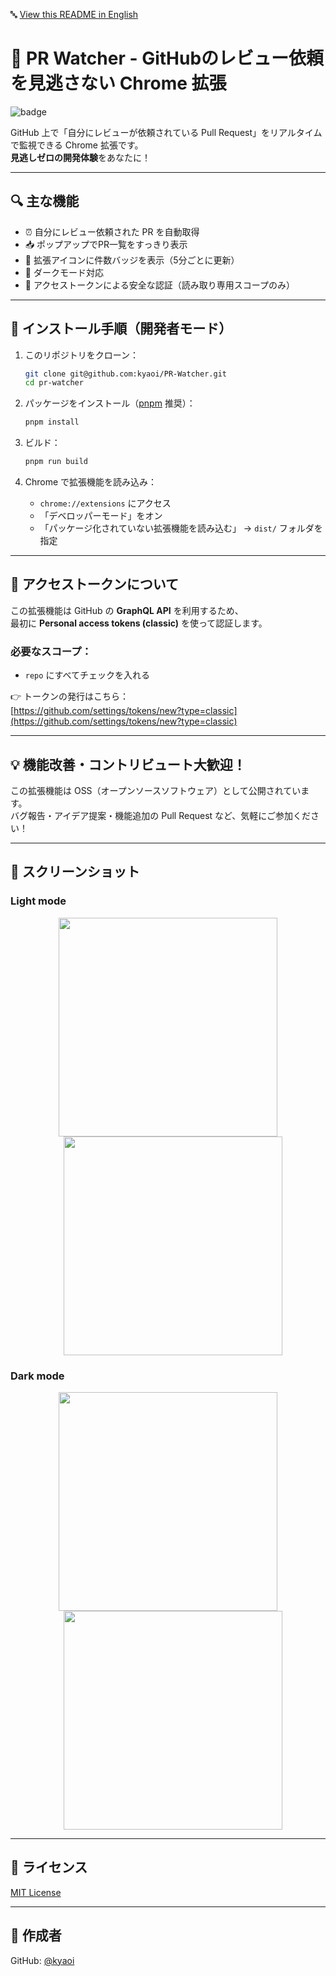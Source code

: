 🔤 [View this README in English](./README.en.md)

# 🚀 PR Watcher - GitHubのレビュー依頼を見逃さない Chrome 拡張

![badge](https://img.shields.io/badge/status-active-brightgreen)

GitHub 上で「自分にレビューが依頼されている Pull Request」をリアルタイムで監視できる Chrome 拡張です。  
**見逃しゼロの開発体験**をあなたに！

---

## 🔍 主な機能

- ⏰ 自分にレビュー依頼された PR を自動取得
- 📥 ポップアップでPR一覧をすっきり表示
- 🔔 拡張アイコンに件数バッジを表示（5分ごとに更新）
- 🌙 ダークモード対応
- 🔐 アクセストークンによる安全な認証（読み取り専用スコープのみ）

---

## 🧲 インストール手順（開発者モード）

1. このリポジトリをクローン：

   ```bash
   git clone git@github.com:kyaoi/PR-Watcher.git
   cd pr-watcher
   ```

2. パッケージをインストール（[pnpm](https://pnpm.io/) 推奨）：

   ```bash
   pnpm install
   ```

3. ビルド：

   ```bash
   pnpm run build
   ```

4. Chrome で拡張機能を読み込み：

   - `chrome://extensions` にアクセス
   - 「デベロッパーモード」をオン
   - 「パッケージ化されていない拡張機能を読み込む」 → `dist/` フォルダを指定

---

## 🔐 アクセストークンについて

この拡張機能は GitHub の **GraphQL API** を利用するため、  
最初に **Personal access tokens (classic)** を使って認証します。

### 必要なスコープ：

- `repo` にすべてチェックを入れる

👉 トークンの発行はこちら：  
[https://github.com/settings/tokens/new?type=classic](https://github.com/settings/tokens/new?type=classic)

---

## 💡 機能改善・コントリビュート大歓迎！

この拡張機能は OSS（オープンソースソフトウェア）として公開されています。  
バグ報告・アイデア提案・機能追加の Pull Request など、気軽にご参加ください！


---

## 📸 スクリーンショット

### Light mode
<p align="center"> <img src="https://github.com/user-attachments/assets/6baf8284-bd5d-4a76-a6f2-6acf844f26b9" width="350" /> <img src="https://github.com/user-attachments/assets/dc5063d6-3e67-484c-8801-82455b71fa41" width="350" style="margin-left: 16px;" /> </p>

### Dark mode
<p align="center">  <img src="https://github.com/user-attachments/assets/b77498a1-6ec2-402a-a38f-41bc89951d56" width="350" /> <img src="https://github.com/user-attachments/assets/f31a7dbe-7770-4449-88af-04d5d94cfb1f" width="350" style="margin-left: 16px;"  /></p>

---

## 📄 ライセンス

[MIT License](./LICENSE)

---

## 🙌 作成者

GitHub: [@kyaoi](https://github.com/kyaoi)


